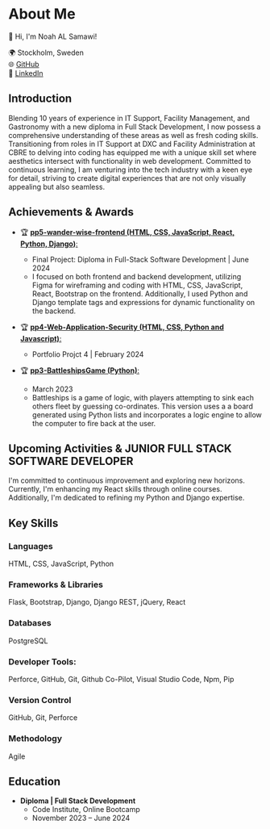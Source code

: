 # About Me

👋 Hi, I'm Noah AL Samawi!

🌍 Stockholm, Sweden <br>
🌐 [GitHub](https://github.com/Noah-Samawi) <br>
🔗 [LinkedIn](www.linkedin.com/in/noah-al-samawi-058583197) <br>

## Introduction

Blending 10 years of experience in IT Support, Facility Management, and Gastronomy with a new diploma in Full Stack Development, I now possess a comprehensive understanding of these areas as well as fresh coding skills. Transitioning from roles in IT Support at DXC and Facility Administration at CBRE to delving into coding has equipped me with a unique skill set where aesthetics intersect with functionality in web development. Committed to continuous learning, I am venturing into the tech industry with a keen eye for detail, striving to create digital experiences that are not only visually appealing but also seamless.

## Achievements & Awards

- 🏆 [**pp5-wander-wise-frontend (HTML, CSS, JavaScript, React, Python, Django)**:](https://pp5-wander-wise-frontend-63919ac97d38.herokuapp.com/)
  - Final Project: Diploma in Full-Stack Software Development | June 2024
  - I focused on both frontend and backend development, utilizing Figma for wireframing and coding with HTML, CSS, JavaScript, React, Bootstrap on the frontend. Additionally, I used Python and Django template tags and expressions for dynamic functionality on the backend.

- 🏆 [**pp4-Web-Application-Security (HTML, CSS, Python and Javascript)**:](https://pp4-web-application-security-aaef0fe6b0f0.herokuapp.com/)
  - Portfolio Projct 4 | February 2024

- 🏆 [**pp3-BattleshipsGame (Python)**:](https://retro-mashup-mayhem.netlify.app/)
  - March 2023
  - Battleships is a game of logic, with players attempting to sink each others fleet by guessing co-ordinates. This version uses a a board generated using Python lists and incorporates a logic engine to allow the computer to fire back at the user.

## Upcoming Activities & JUNIOR FULL STACK SOFTWARE DEVELOPER


I'm committed to continuous improvement and exploring new horizons. Currently, I'm enhancing my React skills through online courses. Additionally, I'm dedicated to refining my Python and Django expertise.

## Key Skills

### Languages
HTML, CSS, JavaScript, Python

### Frameworks & Libraries
Flask, Bootstrap, Django, Django REST, jQuery, React

### Databases
PostgreSQL

### Developer Tools:
Perforce, GitHub, Git, Github Co-Pilot, Visual Studio Code, Npm, Pip

### Version Control
GitHub, Git, Perforce

### Methodology
Agile

## Education

- **Diploma | Full Stack Development**
  - Code Institute, Online Bootcamp
  - November 2023 – June 2024
    
